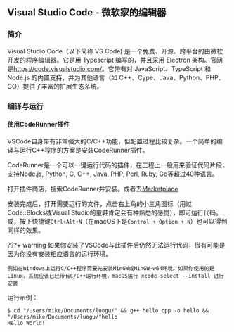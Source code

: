 ## Visual Studio Code - 微软家的编辑器

### 简介

Visual Studio Code（以下简称 VS Code) 是一个免费、开源、跨平台的由微软开发的程序编辑器。它是用 Typescript 编写的，并且采用 Electron 架构。官网是<https://code.visualstudio.com/>。它带有对 JavaScript、TypeScript 和 Node.js 的内置支持，并为其他语言（如 C++、Cype、Java、Python、PHP、GO）提供了丰富的扩展生态系统。

### 编译与运行

#### 使用CodeRunner插件

VSCode自身带有非常强大的C/C++功能，但配置过程比较复杂。一个简单的编译与运行C++程序的方案是安装CodeRunner插件。

CodeRunner是一个可以一键运行代码的插件，在工程上一般用来验证代码片段，支持Node.js, Python, C, C++, Java, PHP, Perl, Ruby, Go等超过40种语言。

打开插件商店，搜索CodeRunner并安装。或者去[Marketplace](https://marketplace.visualstudio.com/items?itemName=formulahendry.code-runner)

安装完成后，打开需要运行的文件，点击右上角的小三角图标（用过Code::Blocks或Visual Studio的童鞋肯定会有种熟悉的感觉），即可运行代码。或，按下快捷键`Ctrl+Alt+N`（在macOS下是`Control + Option + N`）也可以得到同样的效果。

???+ warning
    如果你安装了VSCode与此插件后仍然无法运行代码，很有可能是因为你没有安装相应语言的运行环境。

    例如在Windows上运行C/C++程序需要先安装MinGW或MinGW-w64环境。如果你使用的是Linux，系统应该已经带有C/C++运行环境，macOS运行 xcode-select --install 进行安装
    
运行示例：
```
$ cd "/Users/mike/Documents/luogu/" && g++ hello.cpp -o hello && "/Users/mike/Documents/luogu/"hello
Hello World!
```
